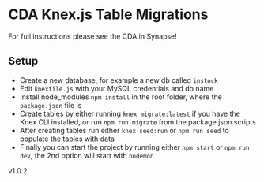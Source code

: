 # CDA Knex.js Table Migrations

For full instructions please see the CDA in Synapse!

## Setup

- Create a new database, for example a new db called `instock`
- Edit `knexfile.js` with your MySQL credentials and db name
- Install node_modules `npm install` in the root folder, where the `package.json` file is
- Create tables by either running `knex migrate:latest` if you have the Knex CLI installed, or run `npm run migrate` from the package.json scripts
- After creating tables run either `knex seed:run` or `npm run seed` to populate the tables with data
- Finally you can start the project by running either `npm start` or `npm run dev`, the 2nd option will start with `nodemon`

v1.0.2
